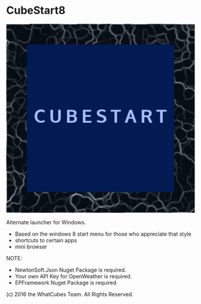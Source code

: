 # CubeStart8

![Logo](cubestart.png)

Alternate launcher for Windows.

- Based on the windows 8 start menu for those who appreciate that style
- shortcuts to certain apps
- mini browser

NOTE: 
- NewtonSoft.Json Nuget Package is required.
- Your own API Key for OpenWeather is required.
- EPFramework Nuget Package is required

(c) 2016 the WhatCubes Team. All Rights Reserved.
